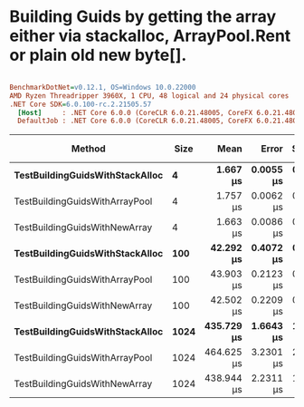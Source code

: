# Building Guids by getting the array either via stackalloc, ArrayPool.Rent or plain old new byte[].

``` ini

BenchmarkDotNet=v0.12.1, OS=Windows 10.0.22000
AMD Ryzen Threadripper 3960X, 1 CPU, 48 logical and 24 physical cores
.NET Core SDK=6.0.100-rc.2.21505.57
  [Host]     : .NET Core 6.0.0 (CoreCLR 6.0.21.48005, CoreFX 6.0.21.48005), X64 RyuJIT
  DefaultJob : .NET Core 6.0.0 (CoreCLR 6.0.21.48005, CoreFX 6.0.21.48005), X64 RyuJIT


```
|                          Method | Size |       Mean |     Error |    StdDev |   Gen 0 |  Gen 1 | Gen 2 | Allocated |
|-------------------------------- |----- |-----------:|----------:|----------:|--------:|-------:|------:|----------:|
| **TestBuildingGuidsWithStackAlloc** |    **4** |   **1.667 μs** | **0.0055 μs** | **0.0046 μs** |  **0.0534** |      **-** |     **-** |     **448 B** |
|  TestBuildingGuidsWithArrayPool |    4 |   1.757 μs | 0.0062 μs | 0.0058 μs |  0.0534 |      - |     - |     448 B |
|   TestBuildingGuidsWithNewArray |    4 |   1.663 μs | 0.0086 μs | 0.0081 μs |  0.0725 |      - |     - |     608 B |
| **TestBuildingGuidsWithStackAlloc** |  **100** |  **42.292 μs** | **0.4072 μs** | **0.3610 μs** |  **1.4038** |      **-** |     **-** |   **11792 B** |
|  TestBuildingGuidsWithArrayPool |  100 |  43.903 μs | 0.2123 μs | 0.1882 μs |  1.4038 |      - |     - |   11792 B |
|   TestBuildingGuidsWithNewArray |  100 |  42.502 μs | 0.2209 μs | 0.1958 μs |  1.8311 |      - |     - |   15792 B |
| **TestBuildingGuidsWithStackAlloc** | **1024** | **435.729 μs** | **1.6643 μs** | **1.4754 μs** | **13.1836** | **1.4648** |     **-** |  **111304 B** |
|  TestBuildingGuidsWithArrayPool | 1024 | 464.625 μs | 3.2301 μs | 2.8634 μs | 13.1836 | 1.4648 |     - |  111304 B |
|   TestBuildingGuidsWithNewArray | 1024 | 438.944 μs | 2.2311 μs | 1.9778 μs | 18.0664 | 1.9531 |     - |  152264 B |
